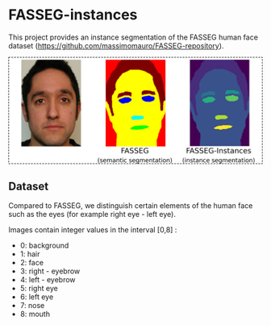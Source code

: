 # FASSEG-instances
This project provides an instance segmentation of the FASSEG human face dataset (https://github.com/massimomauro/FASSEG-repository).

![alt text](https://github.com/Jeremy-Chopin/FASSEG-instances/blob/main/src/fasseg_chgt.png?raw=true)

## Dataset

Compared to FASSEG, we distinguish certain elements of the human face such as the eyes (for example right eye - left eye).

Images contain integer values in the interval [0,8] : 
- 0: background
- 1: hair
- 2: face
- 3: right - eyebrow
- 4: left - eyebrow
- 5: right eye
- 6: left eye
- 7: nose
- 8: mouth
